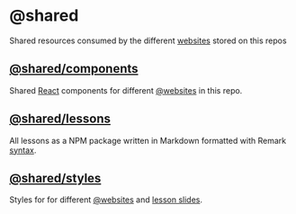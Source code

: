# @shared

Shared resources consumed by the different [websites][@websites] stored on this repos

## [@shared/components](./components/readme.md)

Shared [React][react] components for different [@websites][@websites] in this repo.

## [@shared/lessons][@shared/lessons]

All lessons as a NPM package written in Markdown formatted with Remark [syntax][remark-syntax].

## [@shared/styles](./styles/readme.md)

Styles for for different [@websites][@websites] and [lesson slides][@shared/lessons].

[react]: https://reactjs.org/
[remark-syntax]: https://github.com/gnab/remark/wiki/Markdown
[@websites]: ../@websites/readme.md
[@shared/lessons]: ./lessons/readme.md
[react]: https://reactjs.org/
